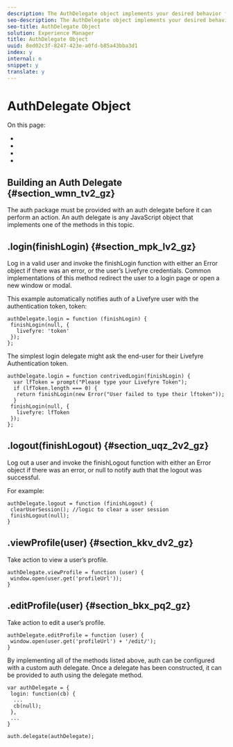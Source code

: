 ```yaml
---
description: The AuthDelegate object implements your desired behavior for how to perform authentication actions and events so you can customize integration with your site’s existing authentication system.
seo-description: The AuthDelegate object implements your desired behavior for how to perform authentication actions and events so you can customize integration with your site’s existing authentication system.
seo-title: AuthDelegate Object
solution: Experience Manager
title: AuthDelegate Object
uuid: 8ed02c3f-8247-423e-a0fd-b85a43bba3d1
index: y
internal: n
snippet: y
translate: y
---
```


# AuthDelegate Object

On this page:

* [](#c_building_an_auth_delegate/section_mpk_lv2_gz)
* [](#c_building_an_auth_delegate/section_uqz_2v2_gz)
* [](#c_building_an_auth_delegate/section_kkv_dv2_gz)
* [](#c_building_an_auth_delegate/section_bkx_pq2_gz)

## Building an Auth Delegate {#section_wmn_tv2_gz}

The auth package must be provided with an auth delegate before it can perform an action. An auth delegate is any JavaScript object that implements one of the methods in this topic.

## .login(finishLogin) {#section_mpk_lv2_gz}

Log in a valid user and invoke the finishLogin function with either an Error object if there was an error, or the user’s Livefyre credentials. Common implementations of this method redirect the user to a login page or open a new window or modal.

This example automatically notifies auth of a Livefyre user with the authentication token, token:

```
authDelegate.login = function (finishLogin) { 
 finishLogin(null, { 
   livefyre: 'token' 
 }); 
};
```
The simplest login delegate might ask the end-user for their Livefyre Authentication token.

```
authDelegate.login = function contrivedLogin(finishLogin) { 
  var lfToken = prompt("Please type your Livefyre Token");  
  if (lfToken.length === 0) { 
   return finishLogin(new Error("User failed to type their lftoken")); 
  }  
 finishLogin(null, { 
   livefyre: lfToken 
 }); 
};
```

## .logout(finishLogout) {#section_uqz_2v2_gz}

Log out a user and invoke the finishLogout function with either an Error object if there was an error, or null to notify auth that the logout was successful.

For example:

```
authDelegate.logout = function (finishLogout) { 
 clearUserSession(); //logic to clear a user session  
 finishLogout(null); 
}
```

## .viewProfile(user) {#section_kkv_dv2_gz}

Take action to view a user’s profile.

```
authDelegate.viewProfile = function (user) { 
 window.open(user.get('profileUrl')); 
}
```

## .editProfile(user) {#section_bkx_pq2_gz}

Take action to edit a user’s profile.

```
authDelegate.editProfile = function (user) { 
 window.open(user.get('profileUrl') + '/edit/'); 
}
```
By implementing all of the methods listed above, auth can be configured with a custom auth delegate. Once a delegate has been constructed, it can be provided to auth using the delegate method.

```
var authDelegate = { 
 login: function(cb) { 
  ... 
  cb(null); 
 }, 
 ... 
} 
  
auth.delegate(authDelegate);
```
